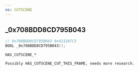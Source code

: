 ```yaml
---
ns: CUTSCENE
---
```

## _0x708BDD8CD795B043

```c
// 0x708BDD8CD795B043 0x4315A7C5
BOOL _0x708BDD8CD795B043();
```

```
HAS_CUTSCENE_*

Possibly HAS_CUTSCENE_CUT_THIS_FRAME, needs more research.
```

